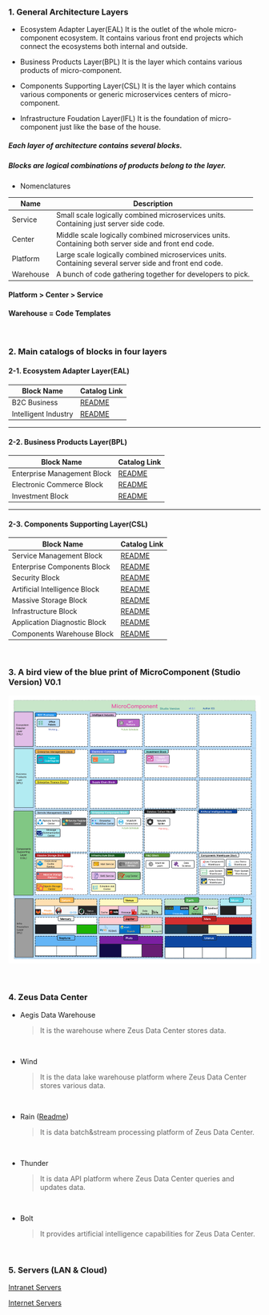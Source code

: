 ### 1. General Architecture Layers

- Ecosystem Adapter Layer(EAL)
  It is the outlet of the whole micro-component ecosystem. It contains various front end projects which connect the ecosystems both internal and outside.

- Business Products Layer(BPL)
  It is the layer which contains various products of micro-component.

- Components Supporting Layer(CSL)
  It is the layer which contains various components or generic microservices centers of micro-component.

- Infrastructure Foudation Layer(IFL)
  It is the foundation of micro-component just like the base of the house.

##### Each layer of architecture contains several blocks.
##### Blocks are logical combinations of products belong to the layer.

- Nomenclatures

| Name     | Description                                          |
| -------- | ---------------------------------------------------- |
| Service  | Small scale logically combined microservices units.<br>Containing just server side code.  |
| Center   | Middle scale logically combined microservices units.<br>Containing both server side and front end code. |
| Platform | Large scale logically combined microservices units.<br>Containing several server side and front end code.  |
| Warehouse | A bunch of code gathering together for developers to pick. |

#### Platform > Center > Service
#### Warehouse = Code Templates

&nbsp;

### 2. Main catalogs of blocks in four layers
#### 2-1. Ecosystem Adapter Layer(EAL)

| Block Name | Catalog Link         |
| -------- | -----------------------|
| B2C Business | [README](EAL/Block1/Catalog.md) |
| Intelligent Industry | [README](EAL/Block2/Catalog.md) |

<hr>

#### 2-2. Business Products Layer(BPL)

| Block Name | Catalog Link         |
| -------- | -----------------------|
| Enterprise Management Block | [README](BPL/Block1/Catalog.md) |
| Electronic Commerce Block | [README](BPL/Block2/Catalog.md) |
| Investment Block | [README](BPL/Block3/Catalog.md) |

<hr>

#### 2-3. Components Supporting Layer(CSL)

| Block Name | Catalog Link         |
| -------- | -----------------------|
| Service Management Block | [README](CSL/Block1/README.md) |
| Enterprise Components Block | [README](CSL/Block2/Catalog.md) |
| Security Block | [README](CSL/Block3/Catalog.md) |
| Artificial Intelligence Block | [README](CSL/Block4/Catalog.md) |
| Massive Storage Block | [README](CSL/Block5/Catalog.md) |
| Infrastructure Block | [README](CSL/Block6/Catalog.md) |
| Application Diagnostic Block | [README](CSL/Block7/Catalog.md) |
| Components Warehouse Block | [README](CSL/Block8/README.md) |

&nbsp;

### 3. A bird view of the blue print of MicroComponent (Studio Version) V0.1

![MicroComponent (Studio Version) V0.1](BluePrintV2.png)

&nbsp;

### 4. Zeus Data Center

- Aegis Data Warehouse
  >It is the warehouse where Zeus Data Center stores data.

&nbsp;

- Wind
  >It is the data lake warehouse platform where Zeus Data Center stores various data.

&nbsp;

- Rain ([Readme](ZDC/Rain/README.md))
  >It is data batch&stream processing platform of Zeus Data Center.

&nbsp;

- Thunder
  >It is data API platform where Zeus Data Center queries and updates data.

&nbsp;

- Bolt
  >It provides artificial intelligence capabilities for Zeus Data Center.


&nbsp;

### 5. Servers (LAN & Cloud)

[Intranet Servers](Servers/Intranet/README.md)

[Internet Servers](Servers/Internet/README.md)


